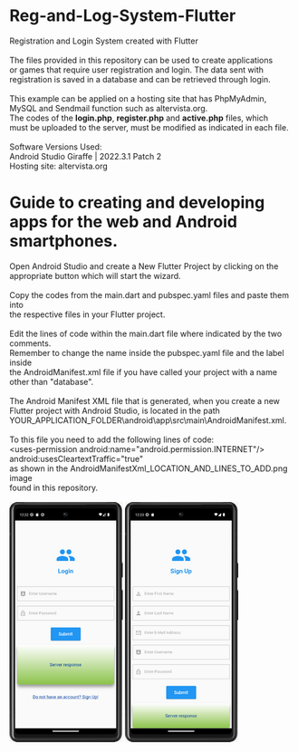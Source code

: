  # Reg-and-Log-System-Flutter
Registration and Login System created with Flutter
 <br>
 <br>
The files provided in this repository can be used to create applications
 <br>
or games that require user registration and login. The data sent with
 <br>
registration is saved in a database and can be retrieved through login.
 <br>
 <br>
This example can be applied on a hosting site that has PhpMyAdmin, 
 <br>
MySQL and Sendmail function such as altervista.org.
 <br>
The codes of the <b>login.php</b>, <b>register.php</b> and <b>active.php</b> files, which 
 <br>
 must be uploaded to the server, must be modified as indicated in each file.
 <br>
 <br>
Software Versions Used:
 <br>
Android Studio Giraffe | 2022.3.1 Patch 2
<br>
Hosting site: altervista.org
 # Guide to creating and developing apps for the web and Android smartphones.
Open Android Studio and create a New Flutter Project by clicking on the
 <br>
appropriate button which will start the wizard.
 <br>
 <br>
Copy the codes from the main.dart and pubspec.yaml files and paste them into
 <br>
the respective files in your Flutter project.
 <br>
 <br>
Edit the lines of code within the main.dart file where indicated by the two comments.
 <br>
Remember to change the name inside the pubspec.yaml file and the label inside
 <br>
the AndroidManifest.xml file if you have called your project with a name other than "database".
 <br>
 <br>
The Android Manifest XML file that is generated, when you create a new
 <br>
Flutter project with Android Studio, is located in the path
 <br>
YOUR_APPLICATION_FOLDER\android\app\src\main\AndroidManifest.xml.
 <br>
 <br>
To this file you need to add the following lines of code:
 <br>
\<uses-permission android:name="android.permission.INTERNET"/\>
 <br>
android:usesCleartextTraffic="true"
 <br>
as shown in the AndroidManifestXml_LOCATION_AND_LINES_TO_ADD.png image
 <br>
found in this repository.
 <br>
 <br>
<img src="screen_app_android_1.png" alt="screen android 1" width="200" height="424">
<img src="screen_app_android_2.png" alt="screen android 1" width="200" height="424">

